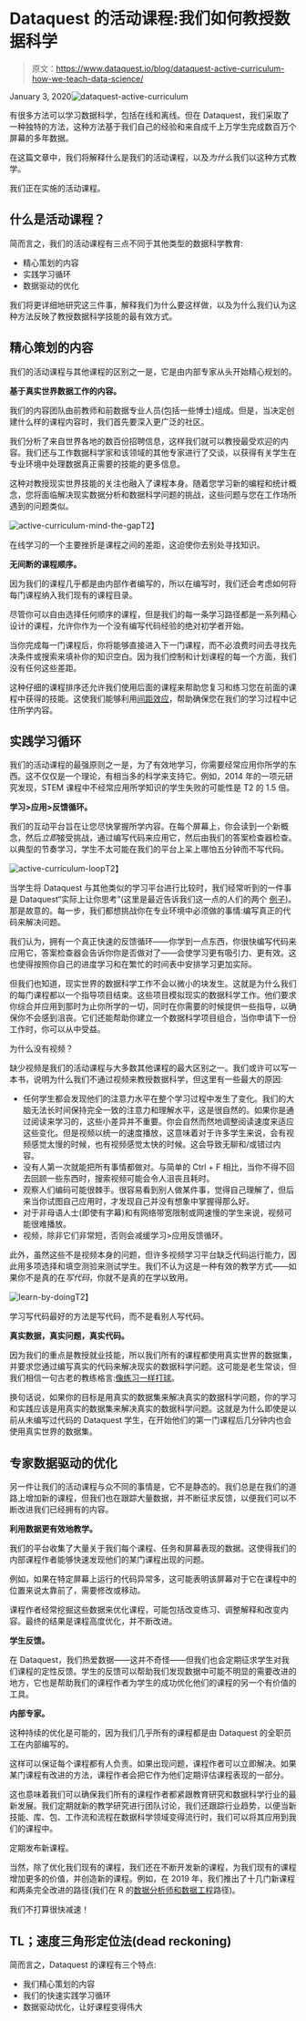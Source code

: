 # Dataquest 的活动课程:我们如何教授数据科学

> 原文：<https://www.dataquest.io/blog/dataquest-active-curriculum-how-we-teach-data-science/>

January 3, 2020![dataquest-active-curriculum](img/208c29ec1781c49abbb0ea5dd1b90a79.png)

有很多方法可以学习数据科学，包括在线和离线。但在 Dataquest，我们采取了一种独特的方法，这种方法基于我们自己的经验和来自成千上万学生完成数百万个屏幕的多年数据。

在这篇文章中，我们将解释什么是我们的活动课程，以及*为什么*我们以这种方式教学。

我们正在实施的活动课程。

## 什么是活动课程？

简而言之，我们的活动课程有三点不同于其他类型的数据科学教育:

*   精心策划的内容
*   实践学习循环
*   数据驱动的优化

我们将更详细地研究这三件事，解释我们为什么要这样做，以及为什么我们认为这种方法反映了教授数据科学技能的最有效方式。

## 精心策划的内容

我们的活动课程与其他课程的区别之一是，它是由内部专家从头开始精心规划的。

**基于真实世界数据工作的内容。**

我们的内容团队由前教师和前数据专业人员(包括一些博士)组成。但是，当决定创建什么样的课程内容时，我们首先要深入更广泛的社区。

我们分析了来自世界各地的数百份招聘信息，这样我们就可以教授最受欢迎的内容。我们还与工作数据科学家和该领域的其他专家进行了交谈，以获得有关学生在专业环境中处理数据真正需要的技能的更多信息。

这种对教授现实世界技能的关注也融入了课程本身。随着您学习新的编程和统计概念，您将面临解决现实数据分析和数据科学问题的挑战，这些问题与您在工作场所遇到的问题类似。

![active-curriculum-mind-the-gap](img/2ba3348302dea975f28710dcb35d0d39.png "curriculum-mind-the-gap")T2】

在线学习的一个主要挫折是课程之间的差距，这迫使你去别处寻找知识。

**无间断的课程顺序。**

因为我们的课程几乎都是由内部作者编写的，所以在编写时，我们还会考虑如何将每门课程纳入我们现有的课程目录。

尽管你可以自由选择任何顺序的课程，但是我们的每一条学习路径都是一系列精心设计的课程，允许你作为一个没有编写代码经验的绝对初学者开始。

当你完成每一门课程后，你将能够直接进入下一门课程，而不必浪费时间去寻找先决条件或搜索来填补你的知识空白。因为我们控制和计划课程的每一个方面，我们没有任何这些差距。

这种仔细的课程排序还允许我们使用后面的课程来帮助您复习和练习您在前面的课程中获得的技能。这使我们能够利用[间距效应](https://en.wikipedia.org/wiki/Spacing_effect)，帮助确保您在我们的学习过程中记住所学内容。

## 实践学习循环

我们的活动课程的最强原则之一是，为了有效地学习，你需要经常应用你所学的东西。这不仅仅是一个理论，有相当多的科学来支持它。例如，2014 年的一项元研究发现，STEM 课程中不经常应用所学知识的学生失败的可能性是 T2 的 1.5 倍。

**学习>应用>反馈循环。**

我们的互动平台旨在让您尽快掌握所学内容。在每个屏幕上，你会读到一个新概念，然后*立即*接受挑战，通过编写代码来应用它，然后由我们的答案检查器检查。以典型的节奏学习，学生不太可能在我们的平台上呆上哪怕五分钟而不写代码。

![active-curriculum-loop](img/2b2caed2c851e2c775238d8cd75a53f5.png "active-curriculum-loop")T2】

当学生将 Dataquest 与其他类似的学习平台进行比较时，我们经常听到的一件事是 Dataquest“实际上让你思考”(这里是最近告诉我们这一点的人们的两个 [例子](https://www.dataquest.io/blog/data-science-job-offers-dataquest-review/))。那是故意的。每一步，我们都想挑战你在专业环境中必须做的事情:编写真正的代码来解决问题。

我们认为，拥有一个真正快速的反馈循环——你学到一点东西，你很快编写代码来应用它，答案检查器会告诉你你是否做对了——会使学习更有吸引力、更有效。这也使得按照你自己的进度学习和在繁忙的时间表中安排学习更加实际。

但我们也知道，现实世界的数据科学工作不会以微小的块发生。这就是为什么我们的每门课程都以一个指导项目结束。这些项目模拟现实的数据科学工作。他们要求你综合并应用到那时为止你所学的一切，同时在你需要的时候提供一些指导，以确保你不会感到沮丧。它们还能帮助你建立一个数据科学项目组合，当你申请下一份工作时，你可以从中受益。

为什么没有视频？

缺少视频是我们的活动课程与大多数其他课程的最大区别之一。我们或许可以写一本书，说明为什么我们不通过视频来教授数据科学，但这里有一些最大的原因:

*   任何学生都会发现他们的注意力水平在整个学习过程中发生了变化。我们的大脑无法长时间保持完全一致的注意力和理解水平，这是很自然的。如果你是通过阅读来学习的，这些小差异并不重要。你会自然而然地调整阅读速度来适应这些变化。但是视频以统一的速度播放，这意味着对于许多学生来说，会有视频感觉太慢的时候，也有视频感觉太快的时候。这会导致无聊和/或错过内容。
*   没有人第一次就能把所有事情都做对。与简单的 Ctrl + F 相比，当你不得不回去回顾一些东西时，搜索视频可能会令人沮丧且耗时。
*   观察人们编码可能很棘手。很容易看到别人做某件事，觉得自己理解了，但后来当你试图自己应用时，才发现自己并没有想象中掌握得那么好。
*   对于非母语人士(即使有字幕)和有网络带宽限制或网速慢的学生来说，视频可能很难播放。
*   视频，除非它们非常短，否则会减缓学习>应用反馈循环。

此外，虽然这些不是视频本身的问题，但许多视频学习平台缺乏代码运行能力，因此用多项选择和填空测验来测试学生。我们不认为这是一种有效的教学方式——如果你不是真的在*写代码*，你就不是真的在学以致用。

![learn-by-doing](img/ed6104868bd29c11a3ccf3dcf28803cc.png "dataquest-reviews-data-science-featured")T2】

学习写代码最好的方法是写代码，而不是看别人写代码。

**真实数据，真实问题，真实代码。**

因为我们的重点是教授就业技能，所以我们所有的课程都使用真实世界的数据集，并要求您通过编写真实的代码来解决现实的数据科学问题。这可能是老生常谈，但我们相信一句古老的教练格言:[像练习一样打球](https://signalvnoise.com/posts/3504-you-play-like-you-practice)。

换句话说，如果你的目标是用真实的数据集来解决真实的数据科学问题，你的学习和实践应该是用真实的数据集来解决真实的数据科学问题。这就是为什么即使是以前从未编写过代码的 Dataquest 学生，在开始他们的第一门课程后几分钟内也会使用真实世界的数据集。

## 专家数据驱动的优化

另一件让我们的活动课程与众不同的事情是，它不是静态的。我们总是在我们的道路上增加新的课程，但我们也在跟踪大量数据，并不断征求反馈，以便我们可以不断改进我们已经拥有的内容。

**利用数据更有效地教学。**

我们的平台收集了大量关于我们每个课程、任务和屏幕表现的数据。这使得我们的内部课程作者能够快速发现他们的某门课程出现的问题。

例如，如果在特定屏幕上运行的代码异常多，这可能表明该屏幕对于它在课程中的位置来说太靠前了，需要修改或移动。

课程作者经常挖掘这些数据来优化课程，可能包括改变练习、调整解释和改变内容。最终的结果是课程高度优化，并不断改进。

**学生反馈。**

在 Dataquest，我们热爱数据——这并不奇怪——但我们也会定期征求学生对我们课程的定性反馈。学生的反馈可以帮助我们发现数据中可能不明显的需要改进的地方，它也是帮助我们的课程作者为学生的成功优化他们的课程的另一个有价值的工具。

**内部专家。**

这种持续的优化是可能的，因为我们几乎所有的课程都是由 Dataquest 的全职员工在内部编写的。

这样可以保证每个课程都有人负责。如果出现问题，课程作者可以立即解决。如果某门课程有改进的方法，课程作者会把它作为他们定期评估课程表现的一部分。

这也意味着我们可以确保我们所有的课程作者都紧跟教育研究和数据科学行业的最新发展。我们定期就新的教学研究进行团队讨论，我们还跟踪行业趋势，以便当新技能、库、包、工作流和流程在数据科学领域变得流行时，我们可以将其应用到我们的课程中。

定期发布新课程。

当然，除了优化我们现有的课程，我们还在不断开发新的课程，为我们现有的课程增加更多的价值，并创造新的课程。例如，在 2019 年，我们推出了十几门新课程和两条完全改进的路径(我们在 R 的[数据分析师和](https://www.dataquest.io/path/data-analyst-r/)[数据工程](https://www.dataquest.io/path/data-engineer/)路径)。

我们不打算很快减速！

## TL；速度三角形定位法(dead reckoning)

简而言之，Dataquest 的课程有三个特点:

*   我们精心策划的内容
*   我们的快速实践学习循环
*   数据驱动优化，让好课程变得伟大